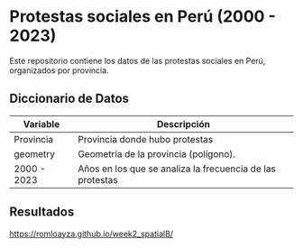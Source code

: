 # Protestas sociales en Perú (2000 - 2023)

Este repositorio contiene los datos de las protestas sociales en Perú, organizados por provincia.

## Diccionario de Datos

| Variable      | Descripción                                                        |
| ------------- | ------------------------------------------------------------------ |
| Provincia     | Provincia donde hubo protestas |
| geometry      | Geometría de la provincia (polígono).                              |
| 2000 - 2023    | Años en los que se analiza la frecuencia de las protestas           |

## Resultados
https://romloayza.github.io/week2_spatialB/
